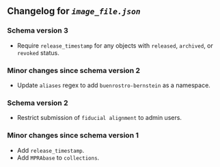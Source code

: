 ## Changelog for *`image_file.json`*

### Schema version 3

* Require `release_timestamp` for any objects with `released`, `archived`, or `revoked` status.

### Minor changes since schema version 2

* Update `aliases` regex to add `buenrostro-bernstein` as a namespace.

### Schema version 2

* Restrict submission of `fiducial alignment` to admin users.

### Minor changes since schema version 1

* Add `release_timestamp`.
* Add `MPRAbase` to `collections`.
